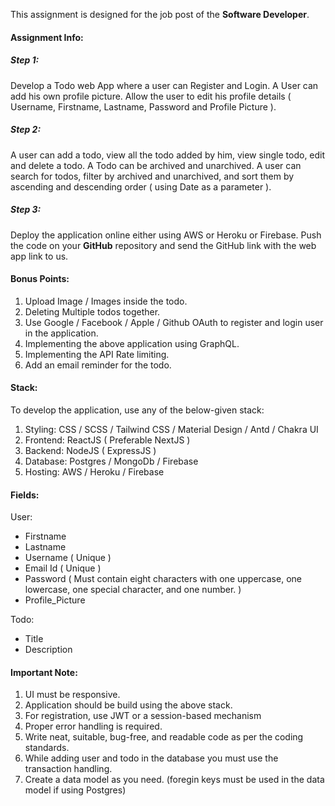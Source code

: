 This assignment is designed for the job post of the **Software Developer**.

#### Assignment Info:

##### Step 1:
Develop a Todo web App where a user can Register and Login. A User can add his own profile picture. Allow the user to edit his profile details ( Username, Firstname, Lastname, Password and Profile Picture ).

##### Step 2:
A user can add a todo, view all the todo added by him, view single todo, edit and delete a todo. A Todo can be archived and unarchived. A user can search for todos, filter by archived and unarchived, and sort them by ascending and descending order ( using Date as a parameter ). 

##### Step 3:
Deploy the application online either using AWS or Heroku or Firebase. Push the code on your **GitHub** repository and send the GitHub link with the web app link to us.

#### Bonus Points:
 
1. Upload Image / Images inside the todo.
2. Deleting Multiple todos together.
3. Use Google / Facebook / Apple / Github OAuth to register and login user in the application.
4. Implementing the above application using GraphQL.
5. Implementing the API Rate limiting.
6. Add an email reminder for the todo.

#### Stack:

To develop the application, use any of the below-given stack:

1. Styling: CSS / SCSS / Tailwind CSS / Material Design / Antd / Chakra UI
2. Frontend: ReactJS ( Preferable NextJS )
3. Backend: NodeJS ( ExpressJS )
4. Database: Postgres / MongoDb / Firebase
5. Hosting: AWS / Heroku / Firebase

#### Fields:

User:
* Firstname
* Lastname
* Username ( Unique )
* Email Id ( Unique )
* Password ( Must contain eight characters with one uppercase, one lowercase, one special character, and one number. )
* Profile_Picture

Todo:
* Title
* Description

#### Important Note:

1. UI must be responsive.
2. Application should be build using the above stack.
3. For registration, use JWT or a session-based mechanism
4. Proper error handling is required.
5. Write neat, suitable, bug-free, and readable code as per the coding standards.
6. While adding user and todo in the database you must use the transaction handling.
7. Create a data model as you need. (foregin keys must be used in the data model if using Postgres)

